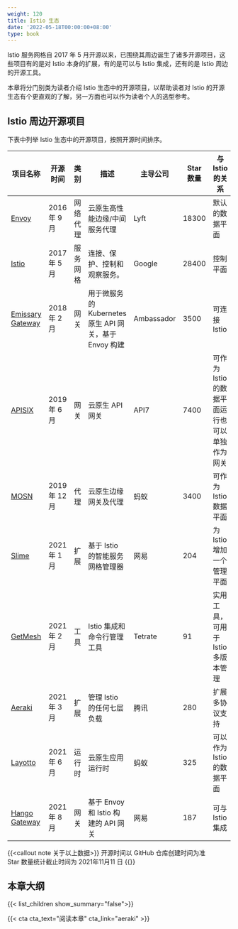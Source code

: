 ```yaml
---
weight: 120
title: Istio 生态
date: '2022-05-18T00:00:00+08:00'
type: book
---
```


Istio 服务网格自 2017 年 5 月开源以来，已围绕其周边诞生了诸多开源项目，这些项目有的是对 Istio 本身的扩展，有的是可以与 Istio 集成，还有的是 Istio 周边的开源工具。

本章将分门别类为读者介绍 Istio 生态中的开源项目，以帮助读者对 Istio 的开源生态有个更直观的了解，另一方面也可以作为读者个人的选型参考。

## Istio 周边开源项目

下表中列举 Istio 生态中的开源项目，按照开源时间排序。

| 项目名称                                                     | 开源时间      | 类别     | 描述                                                   | 主导公司   | Star 数量 | 与 Istio 的关系                               |
| ------------------------------------------------------------ | ------------- | -------- | ------------------------------------------------------ | ---------- | --------- | --------------------------------------------- |
| [Envoy](https://github.com/envoyproxy/envoy)                 | 2016年 9 月   | 网络代理 | 云原生高性能边缘/中间服务代理                          | Lyft       | 18300     | 默认的数据平面                                |
| [Istio](https://github.com/istio/istio/)                     | 2017 年 5 月  | 服务网格 | 连接、保护、控制和观察服务。                           | Google     | 28400     | 控制平面                                      |
| [Emissary Gateway](https://github.com/emissary-ingress/emissary) | 2018 年 2 月  | 网关     | 用于微服务的 Kubernetes 原生 API 网关，基于 Envoy 构建 | Ambassador | 3500      | 可连接 Istio                                  |
| [APISIX](https://github.com/apache/apisix)                   | 2019 年 6 月  | 网关     | 云原生 API 网关                                        | API7       | 7400      | 可作为 Istio 的数据平面运行也可以单独作为网关 |
| [MOSN](https://github.com/mosn/mosn)                         | 2019 年 12 月 | 代理     | 云原生边缘网关及代理                                   | 蚂蚁       | 3400      | 可作为 Istio 数据平面                         |
| [Slime](https://github.com/slime-io/slime)                   | 2021 年 1月   | 扩展     | 基于 Istio 的智能服务网格管理器                        | 网易       | 204       | 为 Istio 增加一个管理平面                     |
| [GetMesh](https://github.com/tetratelabs/getmesh)            | 2021 年 2 月  | 工具     | Istio 集成和命令行管理工具                             | Tetrate    | 91        | 实用工具，可用于 Istio 多版本管理             |
| [Aeraki](https://github.com/aeraki-framework/aeraki)         | 2021 年 3 月  | 扩展     | 管理 Istio 的任何七层负载                              | 腾讯       | 280       | 扩展多协议支持                                |
| [Layotto](https://github.com/mosn/layotto/)                  | 2021 年 6 月  | 运行时   | 云原生应用运行时                                       | 蚂蚁       | 325       | 可以作为 Istio 的数据平面                     |
| [Hango Gateway](https://github.com/hango-io/hango-gateway)   | 2021 年 8 月  | 网关     | 基于 Envoy 和 Istio 构建的 API 网关                    | 网易       | 187       | 可与 Istio 集成                               |

{{<callout note 关于以上数据>}}
开源时间以 GitHub 仓库创建时间为准</br>
Star 数量统计截止时间为 2021年11月11 日
{{</callout>}}

## 本章大纲

{{< list_children show_summary="false">}}

{{< cta cta_text="阅读本章" cta_link="aeraki" >}}

